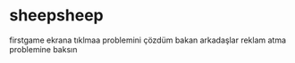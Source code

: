 # sheepsheep
firstgame
ekrana tıklmaa problemini çözdüm bakan arkadaşlar reklam atma problemine baksın
